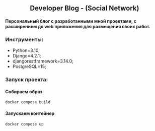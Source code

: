 <h2 align="center"> Developer Blog - (Social Network) </h2>

<h4> Персональный блог с разработанными мной проектами, с расширением до 
web приложения для размещения своих работ.</h4>

<h3> Инструменты: </h3>

- Python=3.10;
- Django=4.2.1;
- djangorestframework=3.14.0;
- PostgreSQL=15;

<h3> Запуск проекта: </h3>

#### Собираем образ.
```
docker compose build
```

#### Запускаем контейнер

```
docker compose up
```


